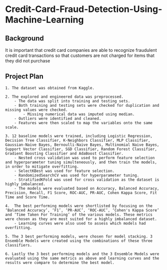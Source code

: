 # Credit-Card-Fraud-Detection-Using-Machine-Learning

## Background

It is important that credit card companies are able to recognize fraudulent credit card transactions so that customers are not charged for items that they did not purchase

## Project Plan

    1. The dataset was obtained from Kaggle.

    2. The explored and engineered data was preprocessed.
        - The data was split into training and testing sets.
        - Both training and testing sets were checked for duplication and missing values were checked.
            - Missing numerical data was imputed using median.
        - Outliers were identified and cleaned.
        - Features were then scaled to map the variables onto the same scale.

    3. 12 baseline models were trained, including Logistic Regression, Decision Tree Classifier, K-Neighbors Classifier, MLP Classifier, Gaussian-Naive Bayes, Bernoulli-Naive Bayes, Multinomial Naive Bayes, Support Vector Classifier, SGD Classifier, Random Forest Classifier, Gradient Boosting Classifier and AdaBoost Classifier.
        - Nested cross validation was used to perform feature selection and hyperparameter tuning simulteneously, and then train the models, in order to mitigate overfitting.
        - SelectKBest was used for feature selection.
        - RandomizedSearchCV was used for hyperparameter tuning.
        - StratifiedKFold was used for cross validation as the dataset is highly imbalanced.
        - The models were evaluated based on Accuracy, Balanced Accuracy, Precision, Recall, F1 Score, ROC-AUC, PR-AUC, Cohen Kappa Score, Fit Time and Score Time.

    4.  The best performing models were shortlisted by focusing on the ‘Balanced Accuracy’, ‘F1’, ‘PR-AUC’, ‘ROC-AUC’, ‘Cohen's Kappa Score’ and ‘Time Taken For Training’ of the various models. These metrics were chosen as they are most suited for a highly imbalanced dataset.
        - Learning curves were also used to assess which models had overfitting.

    5. The 3 best performing models, were chosen for model stacking. 3 Ensemble Models were created using the combinations of these three classifiers.

    6. Lastly the 3 best performing models and the 3 Ensemble Models were evaluated using the same metrics as above and learning curves and the results were compare to determine the best model.


